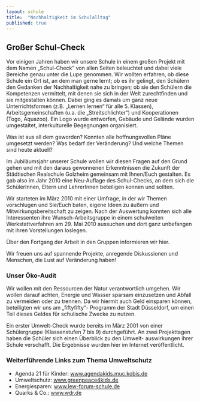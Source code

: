 ```yaml
---
layout: schule
title:  "Nachhaltigkeit im Schulalltag"
published: true
---
```


## Großer Schul-Check

Vor einigen Jahren haben wir unsere Schule in einem großen Projekt mit dem Namen „Schul-Check“ von allen Seiten beleuchtet und dabei viele Bereiche genau unter die Lupe genommen. Wir wollten erfahren, ob diese Schule ein Ort ist, an dem man gerne lernt; ob es ihr gelingt, den Schülern den Gedanken der Nachhaltigkeit nahe zu bringen; ob sie den Schülern die Kompetenzen vermittelt, mit denen sie sich in der Welt zurechtfinden und sie mitgestalten können. Dabei ging es damals um ganz neue Unterrichtsformen (z.B. „Lernen lernen“ für alle 5. Klassen), Arbeitsgemeinschaften (u.a. die „Streitschlichter“) und Kooperationen (Togo, Aquazoo). Ein Logo wurde entworfen, Gebäude und Gelände wurden umgestaltet, interkulturelle Begegnungen organisiert.

Was ist aus all dem geworden? Konnten alle hoffnungsvollen Pläne umgesetzt werden? Was bedarf der Veränderung? Und welche Themen sind heute aktuell?

Im Jubiläumsjahr unserer Schule wollen wir diesen Fragen auf den Grund gehen und mit den daraus gewonnenen Erkenntnissen die Zukunft der Städtischen Realschule Golzheim gemeinsam mit Ihnen/Euch gestalten. Es gab also im Jahr 2010 eine Neu-Auflage des Schul-Checks, an dem sich die SchülerInnen, Eltern und LehrerInnen beteiligen konnen und sollten. 

Wir starteten im März 2010 mit einer Umfrage, in der wir Themen vorschlugen und Sie/Euch baten, eigene Ideen zu äußern und Mitwirkungsbereitschaft zu zeigen. Nach der Auswertung konnten sich alle Interessenten ihre Wunsch-Arbeitsgruppe in einem schulweiten Werkstattverfahren am 29. Mai 2010 aussuchen und dort ganz unbefangen mit ihren Vorstellungen loslegen. 

Über den Fortgang der Arbeit in den Gruppen informieren wir hier.

Wir freuen uns auf spannende Projekte, anregende Diskussionen und Menschen, die Lust auf Veränderung haben!

### Unser Öko-Audit

Wir wollen mit den Ressourcen der Natur verantwortlich umgehen. Wir wollen darauf achten, Energie und Wasser sparsam einzusetzen und Abfall zu vermeiden oder zu trennen. Da wir hiermit auch Geld einsparen können, beteiligten wir uns am „fiftyfifty“- Programm der Stadt Düsseldorf, um einen Teil dieses Geldes für schulische Zwecke zu nutzen. 

Ein erster Umwelt-Check wurde bereits im März 2001 von einer Schülergruppe (Klassenstufen 7 bis 9) durchgeführt. An zwei Projekttagen haben die Schüler sich einen Überblick zu den Umwelt-
auswirkungen ihrer Schule verschafft. Die Ergebnisse wurden hier im Internet veröffentlicht.

### Weiterführende Links zum Thema Umweltschutz

- Agenda 21 für Kinder: www.agendakids.muc.kobis.de
- Umweltschutz: www.greenpeace4kids.de
- Energiesparen: www.lew-forum-schule.de
- Quarks & Co.: www.wdr.de
